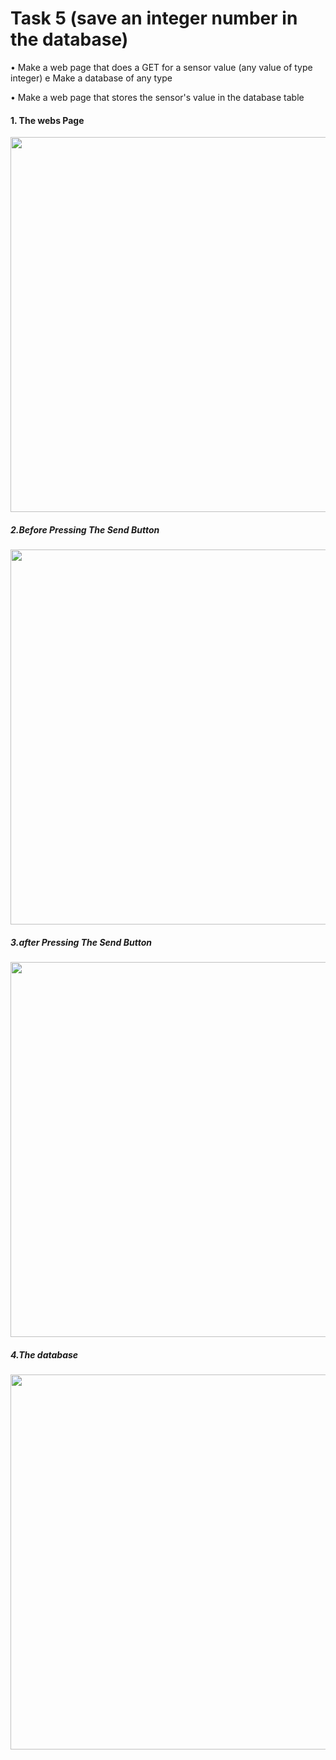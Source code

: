 # Task 5 (save an integer number in the database)

• Make a web page that does a GET for a sensor value (any value of type integer) e Make a database of any type

• Make a web page that stores the sensor's value in the database table

#### 1. The webs Page
<img src= "https://user-images.githubusercontent.com/107882994/183520738-27c1176d-3ede-4ad7-9445-463ebf8f2c56.png" width="600">

##### 2.Before Pressing The Send Button
<img src= "https://user-images.githubusercontent.com/107882994/183520809-6074a7d8-2828-439a-9280-e9303dfd24f2.png" width="600">

##### 3.after Pressing The Send Button
<img src= "https://user-images.githubusercontent.com/107882994/183520872-b82dd064-7a3c-465e-8202-b36415d144d0.png" width="600">

##### 4.The database
<img src= "https://user-images.githubusercontent.com/107882994/183520967-cace151c-eaab-4030-be6b-256eb9b71950.png" width="600">




